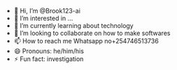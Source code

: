 - 👋 Hi, I’m @Brook123-ai
- 👀 I’m interested in ...
- 🌱 I’m currently learning about technology 
- 💞️ I’m looking to collaborate on how to make softwares
- 📫 How to reach me Whatsapp no+254746513736
- 😄 Pronouns: he/him/his
- ⚡ Fun fact: investigation 

<!---
Brook123-ai/Brook123-ai is a ✨ special ✨ repository because its `README.md` (this file) appears on your GitHub profile.
You can click the Preview link to take a look at your changes.
--->
